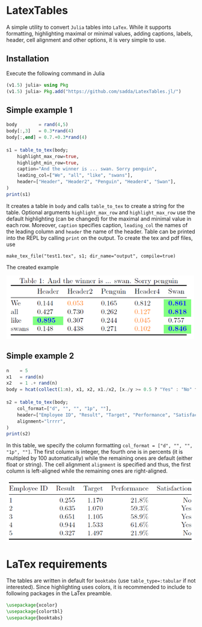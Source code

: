 # LatexTables

A simple utility to convert `Julia` tables into `LaTex`. While it supports formatting, highlighting maximal or minimal values, adding captions, labels, header, cell alignment and other options, it is very simple to use.

## Installation
Execute the following command in Julia
```julia
(v1.5) julia> using Pkg
(v1.5) julia> Pkg.add("https://github.com/sadda/LatexTables.jl/")
```

## Simple example 1

```julia
body        = rand(4,5)
body[:,3]   = 0.3*rand(4)
body[:,end] = 0.7.+0.3*rand(4)

s1 = table_to_tex(body;
    highlight_max_row=true,
    highlight_min_row=true,
    caption="And the winner is ... swan. Sorry penguin",
    leading_col=["We", "all", "like", "swans"],
    header=["Header", "Header2", "Penguin", "Header4", "Swan"],
)
print(s1)
```

It creates a table in `body` and calls `table_to_tex` to create a string for the table. Optional arguments `highlight_max_row` and `highlight_max_row` use the default highlighting (can be changed) for the maximal and minimal value in each row. Moreover, `caption` specifies caption, `leading_col` the names of the leading column and `header` the name of the header. Table can be printed into the REPL by calling `print` on the output. To create the tex and pdf files, use
```
make_tex_file("test1.tex", s1; dir_name="output", compile=true)
```
The created example 

<img src="examples/Table1.png" width="500">

## Simple example 2


```julia
n    = 5
x1   = rand(n)
x2   = 1 .+ rand(n)
body = hcat(collect(1:n), x1, x2, x1./x2, [x./y >= 0.5 ? "Yes" : "No" for (x,y) in zip(x1,x2)])

s2 = table_to_tex(body;
    col_format=["d", "", "", "1p", ""],
    header=["Employee ID", "Result", "Target", "Performance", "Satisfaction"],
    alignment="lrrrr",
)
print(s2)
```

In this table, we specify the column formatting `col_format = ["d", "", "", "1p", ""]`. The first column is integer, the fourth one is in percents (it is multipled by 100 automatically) while the remaining ones are default (either float or string). The cell alignment `alignment` is specified and thus, the first column is left-aligned while the remaining ones are right-aligned.


<img src="examples/Table2.png" width="500">


# LaTex requirements

The tables are written in default for `booktabs` (use `table_type=:tabular` if not interested). Since highlighting uses colors, it is recommended to include to following packages in the LaTex preamble.
```latex
\usepackage{xcolor}
\usepackage{colortbl}
\usepackage{booktabs}
```



